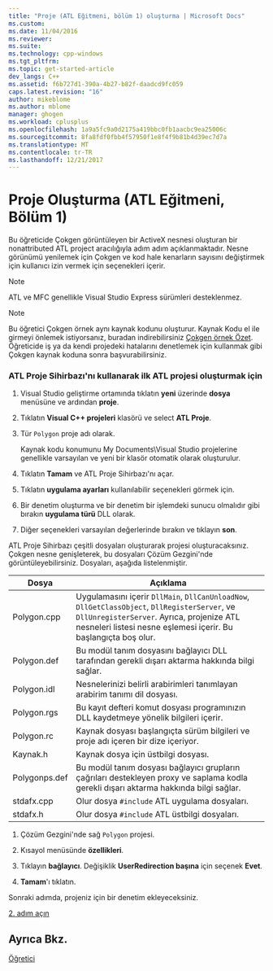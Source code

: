 ```yaml
---
title: "Proje (ATL Eğitmeni, bölüm 1) oluşturma | Microsoft Docs"
ms.custom: 
ms.date: 11/04/2016
ms.reviewer: 
ms.suite: 
ms.technology: cpp-windows
ms.tgt_pltfrm: 
ms.topic: get-started-article
dev_langs: C++
ms.assetid: f6b727d1-390a-4b27-b82f-daadcd9fc059
caps.latest.revision: "16"
author: mikeblome
ms.author: mblome
manager: ghogen
ms.workload: cplusplus
ms.openlocfilehash: 1a9a5fc9a0d2175a419bbc0fb1aacbc9ea25006c
ms.sourcegitcommit: 8fa8fdf0fbb4f57950f1e8f4f9b81b4d39ec7d7a
ms.translationtype: MT
ms.contentlocale: tr-TR
ms.lasthandoff: 12/21/2017
---
```

# <a name="creating-the-project-atl-tutorial-part-1"></a>Proje Oluşturma (ATL Eğitmeni, Bölüm 1)
Bu öğreticide Çokgen görüntüleyen bir ActiveX nesnesi oluşturan bir nonattributed ATL project aracılığıyla adım adım açıklanmaktadır. Nesne görünümü yenilemek için Çokgen ve kod hale kenarların sayısını değiştirmek için kullanıcı izin vermek için seçenekleri içerir.  
  
> [!NOTE]
>  ATL ve MFC genellikle Visual Studio Express sürümleri desteklenmez.  
  
> [!NOTE]
>  Bu öğretici Çokgen örnek aynı kaynak kodunu oluşturur. Kaynak Kodu el ile girmeyi önlemek istiyorsanız, buradan indirebilirsiniz [Çokgen örnek Özet](../visual-cpp-samples.md). Öğreticide iş ya da kendi projedeki hatalarını denetlemek için kullanmak gibi Çokgen kaynak koduna sonra başvurabilirsiniz.  
  
### <a name="to-create-the-initial-atl-project-using-the-atl-project-wizard"></a>ATL Proje Sihirbazı'nı kullanarak ilk ATL projesi oluşturmak için  
  
1.  Visual Studio geliştirme ortamında tıklatın **yeni** üzerinde **dosya** menüsüne ve ardından **proje**.  
  
2.  Tıklatın **Visual C++ projeleri** klasörü ve select **ATL Proje**.  
  
3.  Tür `Polygon` proje adı olarak.  
  
     Kaynak kodu konumunu My Documents\Visual Studio projelerine genellikle varsayılan ve yeni bir klasör otomatik olarak oluşturulur.  
  
4.  Tıklatın **Tamam** ve ATL Proje Sihirbazı'nı açar.  
  
5.  Tıklatın **uygulama ayarları** kullanılabilir seçenekleri görmek için.  
  
6.  Bir denetim oluşturma ve bir denetim bir işlemdeki sunucu olmalıdır gibi bırakın **uygulama türü** DLL olarak.  
  
7.  Diğer seçenekleri varsayılan değerlerinde bırakın ve tıklayın **son**.  
  
 ATL Proje Sihirbazı çeşitli dosyaları oluşturarak projesi oluşturacaksınız. Çokgen nesne genişleterek, bu dosyaları Çözüm Gezgini'nde görüntüleyebilirsiniz. Dosyaları, aşağıda listelenmiştir.  
  
|Dosya|Açıklama|  
|----------|-----------------|  
|Polygon.cpp|Uygulamasını içerir `DllMain`, `DllCanUnloadNow`, `DllGetClassObject`, `DllRegisterServer`, ve `DllUnregisterServer`. Ayrıca, projenize ATL nesneleri listesi nesne eşlemesi içerir. Bu başlangıçta boş olur.|  
|Polygon.def|Bu modül tanım dosyasını bağlayıcı DLL tarafından gerekli dışarı aktarma hakkında bilgi sağlar.|  
|Polygon.idl|Nesnelerinizi belirli arabirimleri tanımlayan arabirim tanımı dil dosyası.|  
|Polygon.rgs|Bu kayıt defteri komut dosyası programınızın DLL kaydetmeye yönelik bilgileri içerir.|  
|Polygon.rc|Kaynak dosyası başlangıçta sürüm bilgileri ve proje adı içeren bir dize içeriyor.|  
|Kaynak.h|Kaynak dosya için üstbilgi dosyası.|  
|Polygonps.def|Bu modül tanım dosyası bağlayıcı grupların çağrıları destekleyen proxy ve saplama kodla gerekli dışarı aktarma hakkında bilgi sağlar.|  
|stdafx.cpp|Olur dosya `#include` ATL uygulama dosyaları.|  
|stdafx.h|Olur dosya `#include` ATL üstbilgi dosyaları.|  
  
1.  Çözüm Gezgini'nde sağ `Polygon` projesi.  
  
2.  Kısayol menüsünde **özellikleri**.  
  
3.  Tıklayın **bağlayıcı**. Değişiklik **UserRedirection başına** için seçenek **Evet**.  
  
4.  **Tamam**'ı tıklatın.  
  
 Sonraki adımda, projeniz için bir denetim ekleyeceksiniz.  
  
 [2. adım açın](../atl/adding-a-control-atl-tutorial-part-2.md)  
  
## <a name="see-also"></a>Ayrıca Bkz.  
 [Öğretici](../atl/active-template-library-atl-tutorial.md)

